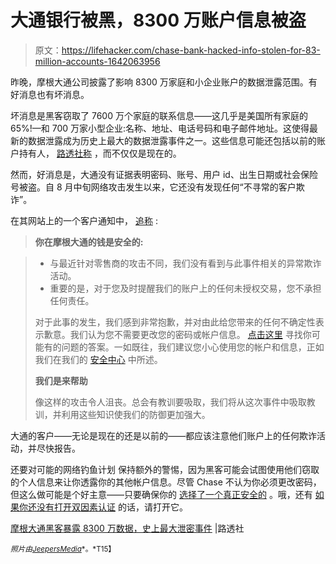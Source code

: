 # 大通银行被黑，8300 万账户信息被盗

> 原文：<https://lifehacker.com/chase-bank-hacked-info-stolen-for-83-million-accounts-1642063956>

昨晚，摩根大通公司披露了影响 8300 万家庭和小企业账户的数据泄露范围。有好消息也有坏消息。



坏消息是黑客窃取了 7600 万个家庭的联系信息——这几乎是美国所有家庭的 65%!—和 700 万家小型企业:名称、地址、电话号码和电子邮件地址。这使得最新的数据泄露成为历史上最大的数据泄露事件之一。这些信息可能还包括以前的账户持有人， [路透社称](http://www.reuters.com/article/2014/10/03/us-jpmorgan-cybersecurity-idUSKCN0HR23T20141003?irpc=932) ，而不仅仅是现在的。

然而，好消息是，大通没有证据表明密码、账号、用户 id、出生日期或社会保险号被盗。自 8 月中旬网络攻击发生以来，它还没有发现任何“不寻常的客户欺诈”。

在其网站上的一个客户通知中， [追称](https://www.chase.com/services/customer-notice?jp_aid_a=62378416&jp_aid_p=col_uk_home/trip3) :

> **你在摩根大通的钱是安全的:**

> *   与最近针对零售商的攻击不同，我们没有看到与此事件相关的异常欺诈活动。
> *   重要的是，对于您及时提醒我们的账户上的任何未授权交易，您不承担任何责任。
> 
> 对于此事的发生，我们感到非常抱歉，并对由此给您带来的任何不确定性表示歉意。我们认为您不需要更改您的密码或帐户信息。 [点击这里](https://www.chase.com/services/customer-notice-faq) 寻找你可能有的问题的答案。一如既往，我们建议您小心使用您的帐户和信息，正如我们在我们的 [安全中心](https://www.chase.com/resources/privacy-security) 中所述。
> 
> **我们是来帮助**
> 
> 像这样的攻击令人沮丧。总会有教训要吸取，我们将从这次事件中吸取教训，并利用这些知识使我们的防御更加强大。

大通的客户——无论是现在的还是以前的——都应该注意他们账户上的任何欺诈活动，并尽快报告。

还要对可能的网络钓鱼计划 保持额外的警惕，因为黑客可能会试图使用他们窃取的个人信息来让你透露你的其他帐户信息。尽管 Chase 不认为你必须更改密码，但这么做可能是个好主意——只要确保你的 [选择了一个真正安全的](http://lifehacker.com/your-clever-password-tricks-arent-protecting-you-from-t-5937303) 。哦，还有 [如果你还没有打开双因素认证](http://lifehacker.com/please-turn-on-two-factor-authentication-5932700) 的话，请打开它。

[摩根大通黑客暴露 8300 万数据，史上最大泄密事件](http://www.reuters.com/article/2014/10/03/us-jpmorgan-cybersecurity-idUSKCN0HR23T20141003?irpc=932) |路透社

<small>*照片由*</small>[<small>*JeepersMedia*</small>](https://www.flickr.com/photos/jeepersmedia/14824447898/sizes/z/)<small>*。*T15】</small>